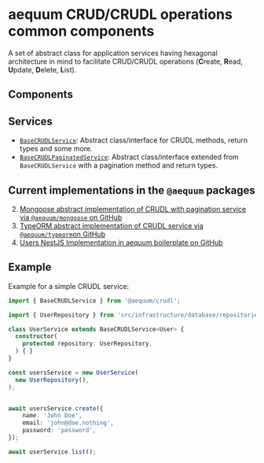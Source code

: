 aequum CRUD/CRUDL operations common components
==============================================

A set of abstract class for application services having hexagonal 
architecture in mind to facilitate CRUD/CRUDL operations (**C**reate, **R**ead, **U**pdate, **D**elete, **L**ist).


Components
----------

## Services

- [`BaseCRUDLService`](https://github.com/fbuccioni/aequum/blob/main/packages/crudl/services/base-crudl.service.ts):
Abstract class/interface for CRUDL methods, return types and some more.
- [`BaseCRUDLPaginatedService`](https://github.com/fbuccioni/aequum/blob/main/packages/crudl/services/base-crudl-paginated.service.ts):
Abstract class/interface extended from `BaseCRUDLService` with a pagination method and return types.


Current implementations in the `@aequum` packages
-------------------------------------------------

2. [Mongoose abstract implementation of CRUDL with pagination service via `@aequum/mongoose` on GitHub](https://github.com/fbuccioni/aequum/blob/main/packages/mongoose/services/paginated/base-crudl-mongoose-paginated.service.ts)
3. [TypeORM abstract implementation of CRUDL service  via `@aequum/typeorm`on GitHub](https://github.com/fbuccioni/aequum/blob/main/packages/typeorm/services/base-crudl-typeorm.service.ts)
4. [Users NestJS Implementation in aequum boilerplate on GitHub](https://github.com/fbuccioni/aequum-nestjs-hexa/blob/base%2Bauth%2Bmongoose/src/application/services/users.service.ts)


Example
--------

Example for a simple CRUDL service:

```typescript
import { BaseCRUDLService } from '@aequum/crudl';

import { UserRepository } from 'src/infrastructure/database/repositories/user.repository';

class UserService extends BaseCRUDLService<User> {
  constructor(
    protected repository: UserRepository,
  ) { }
}

const usersService = new UserService(
  new UserRepository(),
);


await usersService.create({
    name: 'John Doe',
    email: 'john@doe.nothing',
    password: 'password',
});

await userService.list();

```